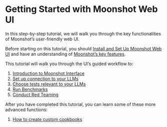# Getting Started with Moonshot Web UI

In this step-by-step tutorial, we will walk you through the key functionalities of Moonshot’s user-friendly web UI. 

Before starting on this tutorial, you should [Install and Set Up Moonshot Web UI](../../getting_started/quick_install.md) and have an understanding of [Moonshot’s key features](https://github.com/aiverify-foundation/moonshot/blob/main/README.md#key-features). 

This tutorial will walk you through the UI’s guided workflow to: 

1. [Introduction to Moonshot Interface](./moonshot_interface/homepage.md)
2. [Set up connection to your LLMs](./connecting_to_llms.md)
3. [Choose tests relevant to your LLMs](./choosing_relevant_tests.md)
4. [Run Benchmarks](./running_benchmarks.md)
5. [Conduct Red Teaming](./running_red_teaming.md)
  
After you have completed this tutorial, you can learn some of these more advanced functions: 

1. [How to create custom cookbooks](./creating_custom_cookbooks.md)